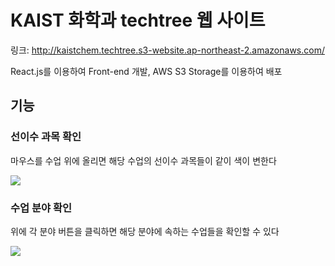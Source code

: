 # KAIST 화학과 techtree 웹 사이트

링크: http://kaistchem.techtree.s3-website.ap-northeast-2.amazonaws.com/

React.js를 이용하여 Front-end 개발, AWS S3 Storage를 이용하여 배포

## 기능

### 선이수 과목 확인

마우스를 수업 위에 올리면 해당 수업의 선이수 과목들이 같이 색이 변한다

<img src = "https://user-images.githubusercontent.com/78538108/168079425-68f2b408-de5b-43d4-89b3-388cf0fb5140.gif"/>


### 수업 분야 확인

위에 각 분야 버튼을 클릭하면 해당 분야에 속하는 수업들을 확인할 수 있다 

<img src = "https://user-images.githubusercontent.com/78538108/168079938-850c5887-3ba0-4967-8b33-905fb613af1b.gif"/>
